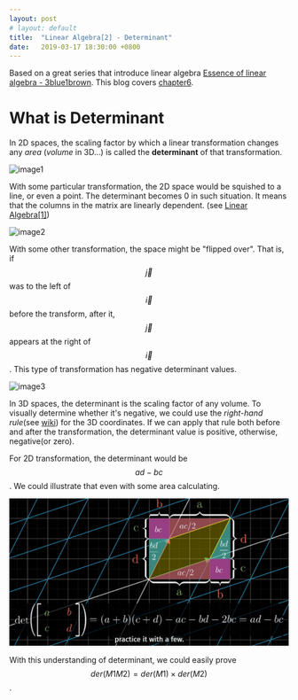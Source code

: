 ```yaml
---
layout: post
# layout: default
title:  "Linear Algebra[2] - Determinant"
date:   2019-03-17 18:30:00 +0800
---
```


<script type="text/javascript" src="http://cdn.mathjax.org/mathjax/latest/MathJax.js?config=default"></script>

Based on a great series that introduce linear algebra [Essence of linear algebra - 3blue1brown][youtube-linear]. This blog covers [chapter6][youtube-ch6].

# What is Determinant
In 2D spaces, the scaling factor by which a linear transformation changes any *area* (*volume* in 3D...) is called the **determinant** of that transformation.

![image1](../../../assets/img/LA_2_1.gif)

With some particular transformation, the 2D space would be squished to a line, or even a point. The determinant becomes 0 in such situation. It means that the columns in the matrix are linearly dependent. (see [Linear Algebra[1]][LA-1])

![image2](../../../assets/img/LA_2_2.gif)

With some other transformation, the space might be "flipped over". That is, if $$\vec{j}$$ was to the left of $$\vec{i}$$ before the transform, after it, $$\vec{j}$$ appears at the right of $$\vec{i}$$. This type of transformation has negative determinant values.

![image3](../../../assets/img/LA_2_3.gif)

In 3D spaces, the determinant is the scaling factor of any volume. To visually determine whether it's negative, we could use the *right-hand rule*(see [wiki][rh-rule]) for the 3D coordinates. If we can apply that rule both before and after the transformation, the determinant value is positive, otherwise, negative(or zero).

For 2D transformation, the determinant would be $$ad-bc$$. We could illustrate that even with some area calculating.

![image4](../../../assets/img/LA_2_4.png)

With this understanding of determinant, we could easily prove $$der(M1M2) = der(M1) \times der(M2)$$.

[youtube-linear]: https://www.youtube.com/playlist?list=PLZHQObOWTQDPD3MizzM2xVFitgF8hE_ab
[youtube-ch6]: https://youtu.be/Ip3X9LOh2dk
[LA-1]: ../../../_posts/Linear-Algebra[1]
[rh-rule]: https://en.wikipedia.org/wiki/Right-hand_rule